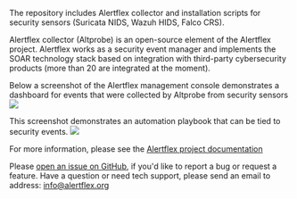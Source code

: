 The repository includes Alertflex collector and installation scripts for security sensors (Suricata NIDS, Wazuh HIDS, Falco CRS). 

Alertflex collector (Altprobe) is an open-source element of the Alertflex project. Alertflex works as a security event manager and implements the SOAR technology stack based on integration with third-party cybersecurity products (more than 20 are integrated at the moment).

Below a screenshot of the Alertflex management console demonstrates a dashboard for events that were collected by Altprobe from security sensors 
![](https://github.com/alertflex/altprobe/blob/master/img/0.png)

This screenshot demonstrates an automation playbook that can be tied to security events.
![](https://github.com/alertflex/altprobe/blob/master/img/1.png)

For more information, please see the [Alertflex project documentation](https://alertflex.org/doc/index.html)
	
Please [open an issue on GitHub](https://github.com/alertflex/altprobe/issues), if you'd like to report a bug or request a feature. 
Have a question or need tech support, please send an email to address: info@alertflex.org

